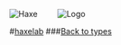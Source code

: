 
![Haxe](http://underscorediscovery.com/sven/images/haxe.png) &nbsp;&nbsp;&nbsp;&nbsp;&nbsp;&nbsp;&nbsp;
![Logo](http://underscorediscovery.com/sven/images/logo.png)

#[haxelab](../index.html)
###[Back to types](types.html)